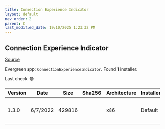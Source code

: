 ```yaml
---
title: Connection Experience Indicator
layout: default
nav_order: 2
parent: C
last_modified_date: 19/10/2025 1:23:32 PM
---
```


## Connection Experience Indicator

[Source](https://bramwolfs.com/2020/03/11/connection-experience-indicator-for-rds-wvd/)

Evergreen app: `ConnectionExperienceIndicator`. Found **1** installer.

Last check: 🟢

| Version | Date     | Size   | Sha256 | Architecture | InstallerType | Type | URI                                                                                                                                                                                                                              |
| ------- | -------- | ------ | ------ | ------------ | ------------- | ---- | -------------------------------------------------------------------------------------------------------------------------------------------------------------------------------------------------------------------------------- |
| 1.3.0   | 6/7/2022 | 429816 |        | x86          | Default       | exe  | [https://github.com/RDAnalyzer/connection-experience-indicator/releases/download/v1.3.0/ExperienceIndicator.exe](https://github.com/RDAnalyzer/connection-experience-indicator/releases/download/v1.3.0/ExperienceIndicator.exe) |

